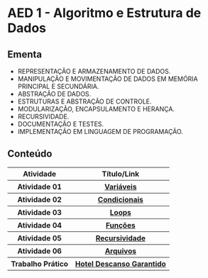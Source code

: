 <h1> AED 1 - Algoritmo e Estrutura de Dados</h1>

<h2> Ementa </h2>
<ul>
    <li>REPRESENTAÇÃO E ARMAZENAMENTO DE DADOS. </li>
    <li>MANIPULAÇÃO E MOVIMENTAÇÃO DE DADOS EM MEMÓRIA PRINCIPAL E SECUNDÁRIA. </li>
    <li>ABSTRAÇÃO DE DADOS. </li>
    <li>ESTRUTURAS E ABSTRAÇÃO DE CONTROLE. </li>
    <li>MODULARIZAÇÃO, ENCAPSULAMENTO E HERANÇA. </li>
    <li>RECURSIVIDADE. </li>
    <li>DOCUMENTAÇÃO E TESTES. </li>
    <li>IMPLEMENTAÇÃO EM LINGUAGEM DE PROGRAMAÇÃO.</li>
</ul>

<h2> Conteúdo </h2>
<table>
    <tr>
        <th>Atividade</th>
        <th>Título/Link</th>
    </tr>
    <tr>
        <th>Atividade 01</th>
        <th><a href="Ex01_Variaveis">Variáveis</th>
    </tr>
    <tr>
        <th>Atividade 02</th>
        <th><a href="Ex02_Condicionais">Condicionais</th>
    </tr>
    <tr>
        <th>Atividade 03</th>
        <th><a href="Ex03_Loops">Loops</th>
    </tr>
    <tr>
        <th>Atividade 04</th>
        <th><a href="Ex01_Funcoes">Funções</th>
    </tr>
    <tr>
        <th>Atividade 05</th>
        <th><a href="Ex05_Recursividade">Recursividade</th>
    </tr>
    <tr>
        <th>Atividade 06</th>
        <th><a href="Ex06_Arquivos">Arquivos</th>
    </tr>
    <tr>
        <th>Trabalho Prático</th>
        <th><a href="TP_HotelDescansoGarantido">Hotel Descanso Garantido</th>
    </tr>
</table>
